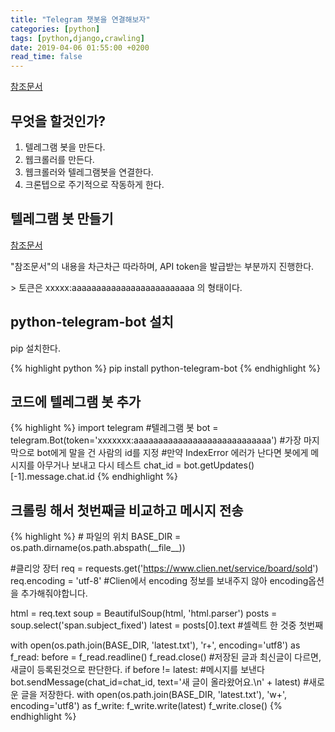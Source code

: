 ```yaml
---
title: "Telegram 챗봇을 연결해보자"
categories: [python]
tags: [python,django,crawling]
date: 2019-04-06 01:55:00 +0200
read_time: false
---
```

<p><a href='https://beomi.github.io/gb-crawling/posts/2017-04-20-HowToMakeWebCrawler-Notice-with-Telegram.html' target='_blank'>참조문서</a></p>

## 무엇을 할것인가?
1. 텔레그램 봇을 만든다.
2. 웹크롤러를 만든다.
3. 웹크롤러와 텔레그램봇을 연결한다.
4. 크론텝으로 주기적으로 작동하게 한다.

## 텔레그램 봇 만들기
<p><a href='https://blog.psangwoo.com/coding/2016/12/08/python-telegram-bot-1.html' target='_blank'>참조문서</a></p>
<p>"참조문서"의 내용을 차근차근 따라하며, API token을 발급받는 부분까지 진행한다.</p>
> 토큰은 xxxxx:aaaaaaaaaaaaaaaaaaaaaaaaa 의 형태이다.

## python-telegram-bot 설치
<p>pip 설치한다.</p>
<p>
{% highlight python %}
pip install python-telegram-bot
{% endhighlight %}
</p>

## 코드에 텔레그램 봇 추가
<p>
{% highlight %}
import telegram
#텔레그램 봇
bot = telegram.Bot(token='xxxxxxx:aaaaaaaaaaaaaaaaaaaaaaaaaaaa')
#가장 마지막으로 bot에게 말을 건 사람의 id를 지정
#만약 IndexError 에러가 난다면 봇에게 메시지를 아무거나 보내고 다시 테스트
chat_id = bot.getUpdates()[-1].message.chat.id
{% endhighlight %}
</p>

## 크롤링 해서 첫번째글 비교하고 메시지 전송
<p>
{% highlight %}
# 파일의 위치
BASE_DIR = os.path.dirname(os.path.abspath(__file__))

#클리앙 장터
req = requests.get('https://www.clien.net/service/board/sold')
req.encoding = 'utf-8' #Clien에서 encoding 정보를 보내주지 않아 encoding옵션을 추가해줘야합니다.

html = req.text
soup = BeautifulSoup(html, 'html.parser')
posts = soup.select('span.subject_fixed')
latest = posts[0].text  #셀렉트 한 것중 첫번째

with open(os.path.join(BASE_DIR, 'latest.txt'), 'r+', encoding='utf8') as f_read:
    before = f_read.readline()
    f_read.close()
    #저장된 글과 최신글이 다르면, 새글이 등록된것으로 판단한다.
    if before != latest:
        #메시지를 보낸다
        bot.sendMessage(chat_id=chat_id, text='새 글이 올라왔어요.\n' + latest)
        #새로운 글을 저장한다.
        with open(os.path.join(BASE_DIR, 'latest.txt'), 'w+', encoding='utf8') as f_write:
            f_write.write(latest)
            f_write.close()
{% endhighlight %}
</p>
